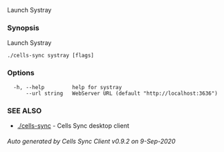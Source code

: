 Launch Systray

### Synopsis

Launch Systray

```
./cells-sync systray [flags]
```

### Options

```
  -h, --help         help for systray
      --url string   WebServer URL (default "http://localhost:3636")
```

### SEE ALSO

* [./cells-sync](./cells-sync)	 - Cells Sync desktop client

###### Auto generated by Cells Sync Client v0.9.2 on 9-Sep-2020
